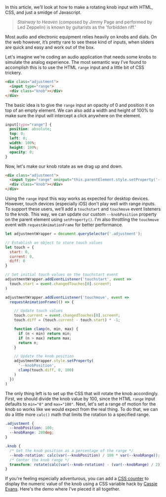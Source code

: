 In this article, we’ll look at how to make a rotating knob input with HTML, CSS, and just a smidge of Javascript.

> *Stairway to Heaven* (composed by Jimmy Page and performed by Led Zeppelin) is known by guitarists as the 'forbidden riff.'

Most audio and electronic equipment relies heavily on knobs and dials. On the web however, it’s pretty rare to see these kind of inputs, when sliders are quick and easy and work out of the box.

Let's imagine we're coding an audio application that needs some knobs to simulate the analog experience. The most semantic way I’ve found to accomplish this is to use the HTML `range` input and a little bit of CSS trickery.

```html
<div class="adjustment">
  <input type="range">
  <div class="knob"></div>
</div>
```

The basic idea is to give the `range` input an opacity of 0 and position it on top of an empty element. We can also add a width and height of 100% to make sure the input will intercept a click anywhere on the element.

```css
input[type="range"] {
  position: absolute;
  top: 0;
  left: 0;
  width: 100%;
  height: 100%;
  opacity: 0;
}
```

Now, let's make our knob rotate as we drag up and down.

```html
<div class="adjustment">
  <input type="range" oninput="this.parentElement.style.setProperty('--knobPosition', this.value)">
  <div class="knob"></div>
</div>
```

Using the `range` input this way works as expected for desktop devices. However, touch devices (especially iOS) don't play well with range inputs. To support these users, we’ll add a `touchstart` and `touchmove` event listeners to the knob. This way, we can update our custom `--knobPosition` property on the parent element using `setProperty()`. I'm also throttling the `touchmove` event with `requestAnimationFrame` for better performance.

```javascript
let adjustmentWrapper = document.querySelector('.adjustment');

// Establish an object to store touch values
let touch = {
  start: 0,
  current: 0,
  diff: 0
}

// Set initial touch values on the touchstart event
adjustmentWrapper.addEventListener('touchstart', event =>
  touch.start = event.changedTouches[0].screenY;
)

adjustmentWrapper.addEventListener('touchmove', event =>
  requestAnimationFrame(() => {

    // Update touch values
    touch.current = event.changedTouches[0].screenY;
    touch.diff = (touch.current - touch.start) * -1;

    function clamp(n, min, max) {
      if (n < min) return min;
      if (n > max) return max;
      return n;
    }

    // Update the knob position
    adjustmentWrapper.style.setProperty(
      '--knobPosition', 
      clamp(touch.diff, 0, 100)
    )
  })
)
```

The only thing left is to set up the CSS that will rotate the knob accordingly.  First, we should divide the knob value by 100, since the HTML `range` input defaults to `min="0"` and `max="100"`. Next, let's set a range of motion for the knob so works like we would expect from the real thing. To do that, we can do a little more `calc()` math that limits the rotation to a specified range.

```css
.adjustment {
  --knobPosition: 100;
  --knobRange: 280deg;
}

.knob {
  /* Get the knob position as a percentage of the range */
  --knob-rotation: calc(var(--knobPosition) / 100 * var(--knobRange));
  /* Center the knob range */
  transform: rotate(calc(var(--knob-rotation) - (var(--knobRange) / 2)));
}
```

If you're feeling especially adventurous, you can add a [CSS counter](https://developer.mozilla.org/en-US/docs/Web/CSS/CSS_Lists_and_Counters/Using_CSS_counters) to display the numeric value of the knob using a CSS variable hack by [Cassie Evans](https://twitter.com/cassiecodes). Here's the demo where I've pieced it all together.

<p class="codepen" data-slug-hash="qBWxKro"></p>